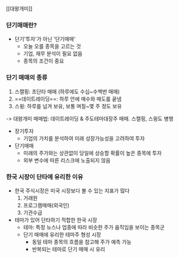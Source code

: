 [[대왕개미]]

### 단기매매란?
- 단기'투자'가 아닌 '단기매매'
	- 오늘 오를 종목을 고르는 것
	- 기업, 재무 분석이 필요 없음
	- 종목의 조건이 중요

### 단기 매매의 종류
1. 스캘핑: 초단타 매매 (하루에도 수십~수백번 매매)
2. ==데이트레이딩==: 하루 안에 매수와 매도를 끝냄
3. 스윙: 하루를 넘겨 보유, 보통 며칠~몇 주 정도 보유

-> 대왕개미 매매법: 데이트레이딩 & 주도테마대장주 매매. 스캘핑, 스윙도 병행

- 장기투자
	- 기업의 가치를 분석하여 미래 성장가능성을 고려하여 투자
- 단기매매
	- 미래의 주가와는 상관없이 당일에 상승할 확률이 높은 종목에 투자
	- 외부 변수에 따른 리스크에 노출되지 않음

### 한국 시장이 단타에 유리한 이유
- 한국 주식시장은 미국 시장보다 볼 수 있는 지표가 많다
	1. 거래원
	2. 프로그램매매(외국인)
	3. 기관수급
- 테마가 있어 단타하기 적합한 한국 시장
	- 테마: 특정 뉴스나 업종에 따라 비슷한 주가 움직임을 보이는 종목군
	- 단기 매매에 유리한 테마주 형성 시장
		- 동일 테마 종목의 흐름을 참고해 주가 예측 가능
		- 반복되는 테마로 단기 매매 시 유리

